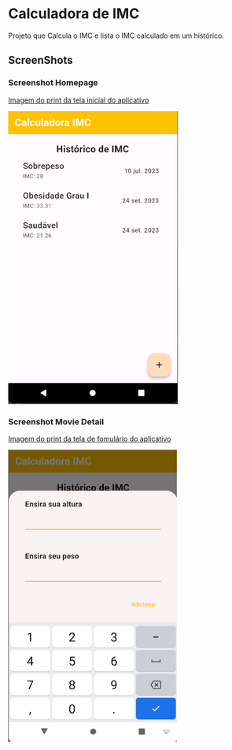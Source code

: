 # Calculadora de IMC

Projeto que Calcula o IMC e lista o IMC calculado em um histórico.

## ScreenShots
### Screenshot Homepage
[Imagem do print da tela inicial do aplicativo](screenshots\screenshot_homepage.png)

<img src="screenshots\screenshot_homepage.png">

### Screenshot Movie Detail
[Imagem do print da tela de fomulário do aplicativo](screenshots\screenshot_form.png)

<img src="screenshots\screenshot_form.png">
